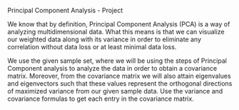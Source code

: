 Principal Component Analysis - Project

We know that by definition, Principal Component Analysis (PCA) is a way of analyzing multidimensional data. What this means is that we can visualize our weighted data along with its variance in order to eliminate any correlation without data loss or at least minimal data loss.

We use the given sample set, where we will be using the steps of Principal Component analysis to analyze the data in order to obtain a covariance matrix. Moreover, from the covariance matrix we will also attain eigenvalues and eigenvectors such that these values represent the orthogonal directions of maximized variance from our
given sample data. Use the variance and covariance formulas to get each entry in the covariance matrix.
